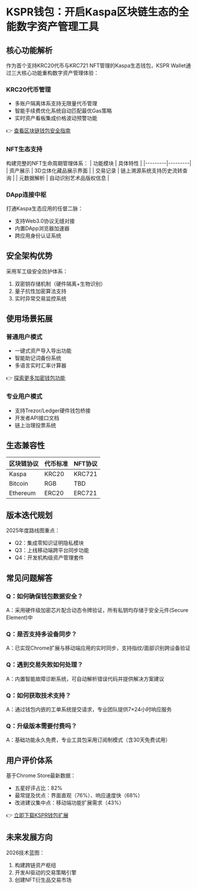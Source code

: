 # KSPR钱包：开启Kaspa区块链生态的全能数字资产管理工具

## 核心功能解析

作为首个支持KRC20代币与KRC721 NFT管理的Kaspa生态钱包，KSPR Wallet通过三大核心功能重构数字资产管理体验：

### KRC20代币管理
- 多账户隔离体系支持无限量代币管理
- 智能手续费优化系统自动匹配最优Gas策略
- 实时资产看板集成价格波动预警功能

👉 [查看区块链钱包安全指南](https://bit.ly/okx_welcome)

### NFT生态支持
构建完整的NFT生命周期管理体系：
| 功能模块 | 具体特性 |
|---------|---------|
| 资产展示 | 3D立体化藏品展示界面 |
| 交易记录 | 链上溯源系统支持历史流转查询 |
| 元数据解析 | 自动识别艺术品版权信息 |

### DApp连接中枢
打通Kaspa生态应用的任督二脉：
- 支持Web3.0协议无缝对接
- 内置DApp浏览器加速器
- 跨应用身份认证系统

## 安全架构优势

采用军工级安全防护体系：
1. 双密钥存储机制（硬件隔离+生物识别）
2. 量子抗性加密算法支持
3. 实时异常交易监控系统

## 使用场景拓展

### 普通用户模式
- 一键式资产导入导出功能
- 智能助记词备份系统
- 多语言实时汇率计算器

👉 [探索更多加密钱包功能](https://bit.ly/okx_welcome)

### 专业用户模式
- 支持Trezor/Ledger硬件钱包桥接
- 开发者API接口文档
- 链上治理投票系统

## 生态兼容性

| 区块链协议 | 代币标准 | NFT协议 |
|-----------|---------|--------|
| Kaspa     | KRC20   | KRC721 |
| Bitcoin   | RGB     | TBD    |
| Ethereum  | ERC20   | ERC721 |

## 版本迭代规划

2025年度路线图重点：
- Q2：集成零知识证明隐私模块
- Q3：上线移动端跨平台同步功能
- Q4：开发机构级资产管理套件

## 常见问题解答

### Q：如何确保钱包数据安全？
A：采用硬件级加密芯片配合动态令牌验证，所有私钥均存储于安全元件(Secure Element)中

### Q：是否支持多设备同步？
A：已实现Chrome扩展与移动端应用的实时同步，支持指纹/面部识别跨设备验证

### Q：遇到交易失败如何处理？
A：内置智能故障诊断系统，可自动解析错误代码并提供解决方案建议

### Q：如何获取技术支持？
A：通过钱包内嵌的工单系统提交请求，专业团队提供7×24小时响应服务

### Q：升级版本需要付费吗？
A：基础功能永久免费，专业工具包采用订阅制模式（含30天免费试用）

## 用户评价体系

基于Chrome Store最新数据：
- 五星好评占比：82%
- 最常提及优点：界面直观（76%）、响应速度快（68%）
- 改进建议集中点：移动端功能扩展需求（43%）

👉 [立即下载KSPR钱包扩展](https://bit.ly/okx_welcome)

## 未来发展方向

2026技术蓝图：
1. 构建跨链资产枢纽
2. 开发AI驱动的交易策略引擎
3. 创建NFT衍生品交易市场

